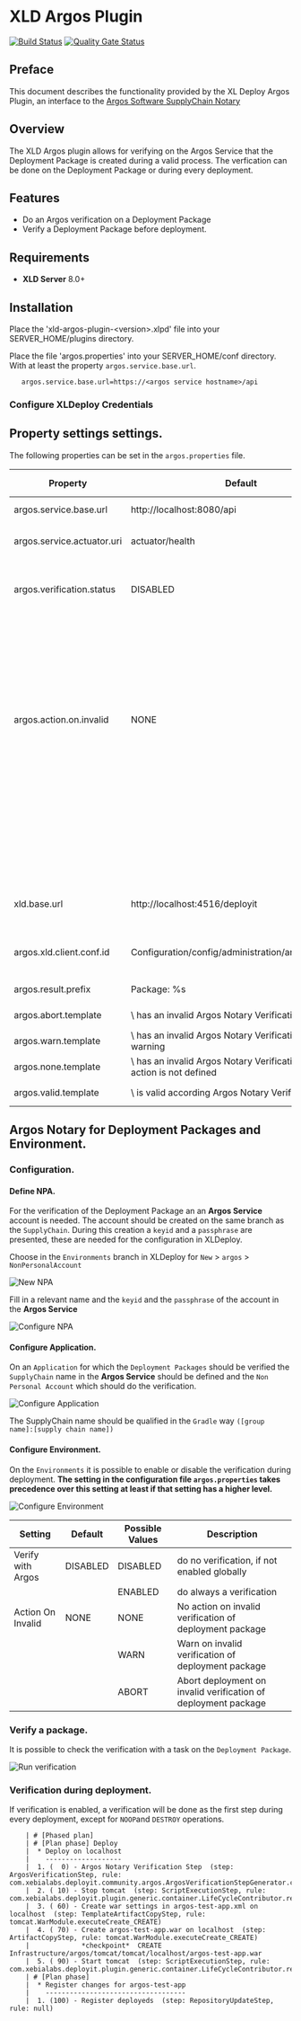 # XLD Argos Plugin 

[![Build Status](https://cloud.drone.io/api/badges/argosnotary/xld-argos-plugin/status.svg)](https://cloud.drone.io/argosnotary/xld-argos-plugin) [![Quality Gate Status](https://sonarcloud.io/api/project_badges/measure?project=xld-argos-plugin&metric=alert_status)](https://sonarcloud.io/dashboard?id=xld-argos-plugin)

## Preface ##

This document describes the functionality provided by the XL Deploy Argos Plugin, an interface to the [Argos Software SupplyChain Notary](https://github.com/argosnotary)

## Overview ##

The XLD Argos plugin allows for verifying on the Argos Service that the Deployment Package is created during a valid process. The verfication can be done on the Deployment Package or during every deployment.

## Features ##

* Do an Argos verification on a Deployment Package
* Verify a Deployment Package before deployment.

## Requirements ##

* **XLD Server** 8.0+
        

## Installation

Place the 'xld-argos-plugin-&lt;version&gt;.xlpd' file into your SERVER_HOME/plugins directory.

Place the file 'argos.properties' into your SERVER_HOME/conf directory. With at least the property `argos.service.base.url`.

```
   argos.service.base.url=https://<argos service hostname>/api
```

### Configure XLDeploy Credentials

## Property settings settings.

The following properties can be set in the `argos.properties` file.

| Property                   | Default                   | Possible Values | Description                                             |
|--------------------------- | ------------------------- | --------------- | ------------------------------------------------------- |
| argos.service.base.url     | http://localhost:8080/api |          | Url of the Argos Service                                       |
| argos.service.actuator.uri | actuator/health           |          | uri to check status of Argos Service                           |
| argos.verification.status  | DISABLED                  | DISABLED | do no verification, if not enabled on the Environment          | 
|                            |                           | ENABLED  | do always a verification, independent of Environment setting   |
| argos.action.on.invalid    | NONE                      | NONE     | No action on invalid verification of deployment package        |
|                            |                           | WARN     | Warn on invalid verification of deployment package             |
|                            |                           | ABORT    | Abort deployment on invalid verification of deployment package |
| xld.base.url               | http://localhost:4516/deployit                                          | | Url for this XL Deploy instance to do REST calls |
| argos.xld.client.conf.id   | Configuration/config/administration/argos/xldconfig                     | | argos.xldeploy Ci with XL Deploy credentials     |
| argos.result.prefix        | Package: %s                                                             | | log message prefix                               |
| argos.abort.template       | \ has an invalid Argos Notary Verification, abort                       | | log message on abort                             |
| argos.warn.template        | \ has an invalid Argos Notary Verification, this is a warning           | | log message on warn                              |
| argos.none.template        | \ has an invalid Argos Notary Verification but an action is not defined | | log message on no action                         |
| argos.valid.template       | \ is valid according Argos Notary Verification                          | | log message prefix                               |

## Argos Notary for Deployment Packages and Environment.

### Configuration.

#### Define NPA.

For the verification of the Deployment Package an an **Argos Service** account is needed. The account should be created on the same branch as the `SupplyChain`. During this creation a `keyid` and a `passphrase` are presented, these are needed for the configuration in XLDeploy.

Choose in the `Environments` branch in XLDeploy for `New` > `argos` > `NonPersonalAccount`

![New NPA](images/npa_new.png)

Fill in a relevant name and the `keyid` and the `passphrase` of the account in the **Argos Service**

![Configure NPA](images/npa_configure.png)

#### Configure Application.

On an `Application` for which the `Deployment Packages` should be verified the `SupplyChain` name in the **Argos Service** should be defined and the `Non Personal Account` which should do the verification.

![Configure Application](images/application_configure.png)

The SupplyChain name should be qualified in the `Gradle` way `([group name]:[supply chain name])`

#### Configure Environment.

On the `Environments` it is possible to enable or disable the verification during deployment. **The setting in the configuration file `argos.properties` takes precedence over this setting at least if that setting has a higher level.**

![Configure Environment](images/environment_configure.png)


| Setting           | Default  | Possible Values | Description                                                    |
|------------------ | -------- | --------------- | -------------------------------------------------------------- |
| Verify with Argos | DISABLED | DISABLED        | do no verification, if not enabled globally                    | 
|                   |          | ENABLED         | do always a verification                                       |
| Action On Invalid | NONE     | NONE            | No action on invalid verification of deployment package        |
|                   |          | WARN            | Warn on invalid verification of deployment package             |
|                   |          | ABORT           | Abort deployment on invalid verification of deployment package |


### Verify a package.

It is possible to check the verification with a task on the `Deployment Package`.

![Run verification](images/verify_run.png)

### Verification during deployment.

If verification is enabled, a verification will be done as the first step during every deployment, except for `NOOP`and `DESTROY` operations.

```
    | # [Phased plan] 
    | # [Plan phase] Deploy
    |  * Deploy on localhost
    |    -------------------
    |  1. (  0) - Argos Notary Verification Step  (step: ArgosVerificationStep, rule: com.xebialabs.deployit.community.argos.ArgosVerificationStepGenerator.contribute)
    |  2. ( 10) - Stop tomcat  (step: ScriptExecutionStep, rule: com.xebialabs.deployit.plugin.generic.container.LifeCycleContributor.restartContainers)
    |  3. ( 60) - Create war settings in argos-test-app.xml on localhost  (step: TemplateArtifactCopyStep, rule: tomcat.WarModule.executeCreate_CREATE)
    |  4. ( 70) - Create argos-test-app.war on localhost  (step: ArtifactCopyStep, rule: tomcat.WarModule.executeCreate_CREATE)
    |             *checkpoint*  CREATE Infrastructure/argos/tomcat/tomcat/localhost/argos-test-app.war
    |  5. ( 90) - Start tomcat  (step: ScriptExecutionStep, rule: com.xebialabs.deployit.plugin.generic.container.LifeCycleContributor.restartContainers)
    | # [Plan phase] 
    |  * Register changes for argos-test-app
    |    -----------------------------------
    |  1. (100) - Register deployeds  (step: RepositoryUpdateStep, rule: null)
```

 



